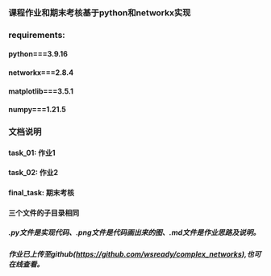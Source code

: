 ### 课程作业和期末考核基于python和networkx实现

### requirements:
#### python===3.9.16    
#### networkx===2.8.4    
#### matplotlib===3.5.1
#### numpy===1.21.5

### 文档说明
#### task_01: 作业1
#### task_02: 作业2
#### final_task: 期末考核

#### 三个文件的子目录相同
##### .py文件是实现代码、.png文件是代码画出来的图、.md文件是作业思路及说明。

##### 作业已上传至github(https://github.com/wsready/complex_networks),也可在线查看。